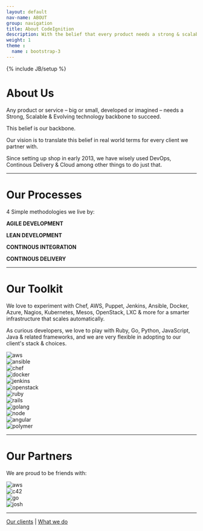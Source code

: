 ```yaml
---
layout: default
nav-name: ABOUT
group: navigation
title: About CodeIgnition
description: With the belief that every product needs a strong & scalable technology core, since 2013 CodeIgnition has used Continuous Delivery & Integration and Agile & Lean Development to strengthen Codebases & Infrastructures for clients around the world.
weight: 1
theme :
  name : bootstrap-3
---
```

{% include JB/setup %}

<h1>About Us</h1>
<div class="content-block">
  <div class="text">
    <p>Any product or service – big or small, developed or imagined – needs a Strong, Scalable & Evolving technology backbone to succeed.</p>
    <p>This belief is our backbone.</p>
    <p>Our vision is to translate this belief in real world terms for every client we partner with.</p>
    <p>Since setting up shop in early 2013, we have wisely used DevOps, Continous Delivery & Cloud among other things to do just that.</p>
  </div>
</div>
<hr/>
<div class="content-block">
  <h1 class="purple">Our Processes</h1>
  <p class="text">4 Simple methodologies we live by:</p>
  <p><strong>AGILE DEVELOPMENT</strong></p>
  <p><strong>LEAN DEVELOPMENT</strong></p>
  <p><strong>CONTINOUS INTEGRATION</strong></p>
  <p><strong>CONTINOUS DELIVERY</strong></p>
</div>
<hr/>
<div class="content-block">
  <h1 class="purple">Our Toolkit</h1>
  <div class="text">
    <p>We love to experiment with Chef, AWS, Puppet, Jenkins, Ansible, Docker, Azure, Nagios, Kubernetes, Mesos, OpenStack, LXC & more for a smarter infrastructure that scales automatically.</p>
    <p>As curious developers, we love to play with Ruby, Go, Python, JavaScript, Java & related frameworks, and we are very flexible in adopting to our client's stack & choices.</p>
  </div>
  <div class="row">
    <div class="col-md-6">
      <div class="col-md-4"><img alt="aws" class="img-responsive" src="{{ ASSET_PATH }}/images/aws.png"></div>
      <div class="col-md-4"><img alt="ansible" class="img-responsive" src="{{ ASSET_PATH }}/images/ansible.png"></div>
      <div class="col-md-4"><img alt="chef" class="img-responsive" src="{{ ASSET_PATH }}/images/chef.png"></div>
    </div>
    <div class="col-md-6">
      <div class="col-md-4"><img alt="docker" class="img-responsive" src="{{ ASSET_PATH }}/images/docker.png"></div>
      <div class="col-md-4"><img alt="jenkins" class="img-responsive" src="{{ ASSET_PATH }}/images/jenkins.png"></div>
      <div class="col-md-4"><img alt="openstack" class="img-responsive" src="{{ ASSET_PATH }}/images/openstack.png"></div>
    </div>
  </div>
  <div class="row">
    <div class="col-md-6">
      <div class="col-md-4"><img alt="ruby" class="img-responsive" src="{{ ASSET_PATH }}/images/ruby.png"></div>
      <div class="col-md-4"><img alt="rails" class="img-responsive" src="{{ ASSET_PATH }}/images/rails.png"></div>
      <div class="col-md-4"><img alt="golang" class="img-responsive" src="{{ ASSET_PATH }}/images/golang.png"></div>
    </div>
    <div class="col-md-6">
      <div class="col-md-4"><img alt="node" class="img-responsive" src="{{ ASSET_PATH }}/images/node.png"></div>
      <div class="col-md-4"><img alt="angular" class="img-responsive" src="{{ ASSET_PATH }}/images/angular.png"></div>
      <div class="col-md-4"><img alt="polymer" class="img-responsive" src="{{ ASSET_PATH }}/images/polymer.png"></div>
    </div>
  </div>
</div>
<hr/>
<div class="content-block">
  <h1 class="purple">Our Partners</h1>
  <p class="text">We are proud to be friends with:</p>
  <div class="row">
    <div class="col-md-8 col-md-offset-2">
      <div class="col-md-3"><img alt="aws" class="img-responsive" src="{{ ASSET_PATH }}/images/aws.png"></div>
      <div class="col-md-3"><img alt="c42" class="img-responsive" src="{{ ASSET_PATH }}/images/c42logo.png"></div>
      <div class="col-md-3"><img alt="go" class="img-responsive" src="{{ ASSET_PATH }}/images/gocd.png"></div>
      <div class="col-md-3"><img alt="josh" class="img-responsive" src="{{ ASSET_PATH }}/images/josh.png"></div>
    </div>
  </div>
</div>
<hr/>
<div class="content-block">
  <p class="text">
    <a href="http://codeignition.co/clients.html">Our clients</a>
    |
    <a href="http://codeignition.co/services.html">What we do</a>
  </p>
</div>
